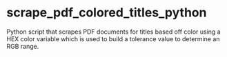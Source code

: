 # scrape_pdf_colored_titles_python
Python script that scrapes PDF documents for titles based off color using a HEX color variable which is used to build a tolerance value to determine an RGB range.
